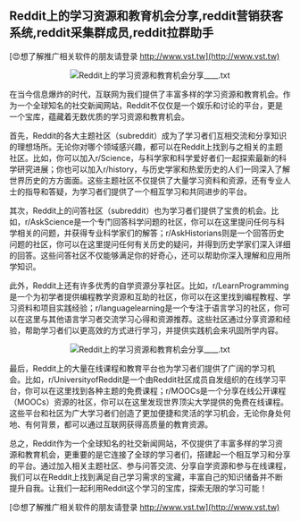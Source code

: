 ## **Reddit上的学习资源和教育机会分享,reddit营销获客系统,reddit采集群成员,reddit拉群助手**

[😍想了解推广相关软件的朋友请登录 http://www.vst.tw](http://www.vst.tw)

 <center><img src="https://vst.tw/MP4/tuiguang/png/5.png" alt="Reddit上的学习资源和教育机会分享____.txt"></center>

在当今信息爆炸的时代，互联网为我们提供了丰富多样的学习资源和教育机会。作为一个全球知名的社交新闻网站，Reddit不仅仅是一个娱乐和讨论的平台，更是一个宝库，蕴藏着无数优质的学习资源和教育机会。

首先，Reddit的各大主题社区（subreddit）成为了学习者们互相交流和分享知识的理想场所。无论你对哪个领域感兴趣，都可以在Reddit上找到与之相关的主题社区。比如，你可以加入r/Science，与科学家和科学爱好者们一起探索最新的科学研究进展；你也可以加入r/history，与历史学家和热爱历史的人们一同深入了解世界历史的方方面面。这些主题社区不仅提供了大量学习资料和资源，还有专业人士的指导和答疑，为学习者们提供了一个相互学习和共同进步的平台。

其次，Reddit上的问答社区（subreddit）也为学习者们提供了宝贵的机会。比如，r/AskScience是一个专门回答科学问题的社区，你可以在这里提问任何与科学相关的问题，并获得专业科学家们的解答；r/AskHistorians则是一个回答历史问题的社区，你可以在这里提问任何有关历史的疑问，并得到历史学家们深入详细的回答。这些问答社区不仅能够满足你的好奇心，还可以帮助你深入理解和应用所学知识。

此外，Reddit上还有许多优秀的自学资源分享社区。比如，r/LearnProgramming是一个为初学者提供编程教学资源和互助的社区，你可以在这里找到编程教程、学习资料和项目实践经验；r/languagelearning是一个专注于语言学习的社区，你可以在这里与其他语言学习者交流学习心得和资源推荐。这些社区通过分享资源和经验，帮助学习者们以更高效的方式进行学习，并提供实践机会来巩固所学内容。

 <center><img src="https://vst.tw/MP4/tuiguang/png/0.png" alt="Reddit上的学习资源和教育机会分享____.txt"></center>

最后，Reddit上的大量在线课程和教育平台也为学习者们提供了广阔的学习机会。比如，r/UniversityofReddit是一个由Reddit社区成员自发组织的在线学习平台，你可以在这里找到各种主题的免费课程；r/MOOCs是一个分享在线公开课程（MOOCs）资源的社区，你可以在这里发现世界顶尖大学提供的免费在线课程。这些平台和社区为广大学习者们创造了更加便捷和灵活的学习机会，无论你身处何地、有何背景，都可以通过互联网获得高质量的教育资源。

总之，Reddit作为一个全球知名的社交新闻网站，不仅提供了丰富多样的学习资源和教育机会，更重要的是它连接了全球的学习者们，搭建起一个相互学习和分享的平台。通过加入相关主题社区、参与问答交流、分享自学资源和参与在线课程，我们可以在Reddit上找到满足自己学习需求的宝藏，丰富自己的知识储备并不断提升自我。让我们一起利用Reddit这个学习的宝库，探索无限的学习可能！

[😍想了解推广相关软件的朋友请登录 http://www.vst.tw](http://www.vst.tw)



